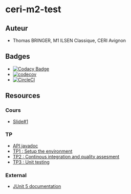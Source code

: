 # ceri-m2-test

## Auteur 

- Thomas BRINGER, M1 ILSEN Classique, CERI Avignon

## Badges 

- [![Codacy Badge](https://api.codacy.com/project/badge/Grade/dededb00c84c413c93e8ac0183d6ba0a)](https://www.codacy.com/app/TBringer/ceri-m1-test-2017?utm_source=github.com&amp;utm_medium=referral&amp;utm_content=TBringer/ceri-m1-test-2017&amp;utm_campaign=Badge_Grade)
- [![codecov](https://codecov.io/gh/TBringer/ceri-m1-test-2017/branch/master/graph/badge.svg)](https://codecov.io/gh/TBringer/ceri-m1-test-2017)
- [![CircleCI](https://circleci.com/gh/TBringer/ceri-m1-test-2017.svg?style=svg)](https://circleci.com/gh/TBringer/ceri-m1-test-2017)

## Resources

### Cours

- [Slide#1](https://github.com/Faylixe/ceri-m2-test-2017/blob/master/docs/cours.pdf)

### TP

- [API javadoc](http://faylixe.fr/ceri-m1-test-2017/javadoc)
- [TP1 : Setup the environment](https://github.com/Faylixe/ceri-m2-test-2017/blob/master/docs/tp1.md)
- [TP2 : Continous integration and quality assesment](https://github.com/Faylixe/ceri-m2-test-2017/blob/master/docs/tp2.md)
- [TP3 : Unit testing](https://github.com/Faylixe/ceri-m2-test-2017/blob/master/docs/tp3.md)

### External

- [JUnit 5 documentation](http://junit.org/junit5/docs/current/user-guide)

